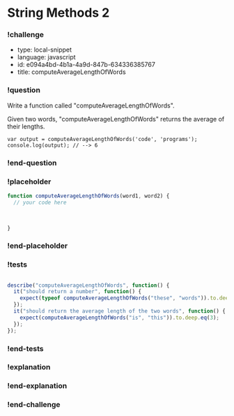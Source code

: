 # String Methods 2

### !challenge

* type: local-snippet
* language: javascript
* id: e094a4bd-4b1a-4a9d-847b-634336385767
* title: computeAverageLengthOfWords

### !question

Write a function called "computeAverageLengthOfWords".

Given two words, "computeAverageLengthOfWords" returns the average of their lengths.

```
var output = computeAverageLengthOfWords('code', 'programs');
console.log(output); // --> 6
```

### !end-question

### !placeholder

```js
function computeAverageLengthOfWords(word1, word2) {
  // your code here
   

   
}
```

### !end-placeholder

### !tests

```js

describe("computeAverageLengthOfWords", function() {
  it("should return a number", function() {
    expect(typeof computeAverageLengthOfWords("these", "words")).to.deep.eq("number");
  });
  it("should return the average length of the two words", function() {
    expect(computeAverageLengthOfWords("is", "this")).to.deep.eq(3);
  });
});

```

### !end-tests

### !explanation

### !end-explanation

### !end-challenge
